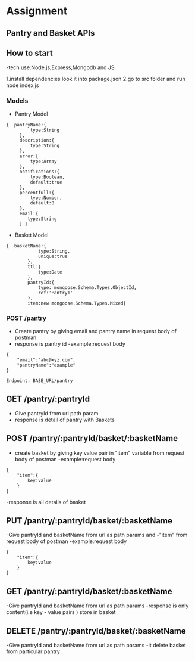 # Assignment

## Pantry and Basket APIs

## How to start 
-tech use:Node.js,Express,Mongodb and JS

1.install dependencies look it into package.json
2.go to src folder and run node index.js

### Models
- Pantry Model
```
{  pantryName:{
         type:String
     },
     description:{
         type:String
     },
     error:{
         type:Array
     },
     notifications:{
         type:Boolean,
         default:true
     },
     percentfull:{
         type:Number,
         default:0
     },
     email:{
        type:String
     } }
```
- Basket Model
```
{  basketName:{
            type:String,
            unique:true
        },
        ttl:{
            type:Date
        },
        pantryId:{
            type: mongoose.Schema.Types.ObjectId,
            ref:'Pantry1'
        },
        item:new mongoose.Schema.Types.Mixed}
```

### POST /pantry
- Create pantry by giving email and pantry name in request body of postman
- response is pantry id
-example:request body
```
{ 
    "email":"abc@xyz.com",
    "pantryName":"example"
}

```
  `Endpoint: BASE_URL/pantry`

## GET /pantry/:pantryId 
- Give pantryId from url path param
- response is detail of pantry with Baskets

## POST /pantry/:pantryId/basket/:basketName
- create basket by giving key value pair in "item" variable from request body of postman
-example:request body
```
{ 
    "item":{
        key:value
    }
}

```
-response is all details of basket

## PUT /pantry/:pantryId/basket/:basketName
-Give pantryId and basketName from url as path params and 
-"item" from request body of postman
-example:request body
```
{ 
    "item":{
        key:value
    }
}

```

## GET /pantry/:pantryId/basket/:basketName
-Give pantryId and basketName from url as path params
-response is only content(i.e key - value pairs ) store in basket

## DELETE /pantry/:pantryId/basket/:basketName
-Give pantryId and basketName from url as path params
-it delete basket from particular pantry .




